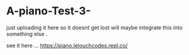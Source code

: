 # A-piano-Test-3-
just uploading it here so it doesnt get lost will maybe integrate  this into something else .

see it here ...  https://piano.lelouchcodes.repl.co/
